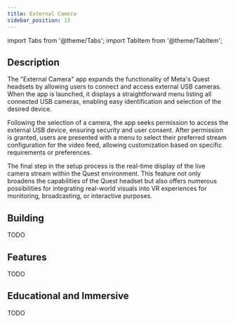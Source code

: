 ```yaml
---
title: External Camera
sidebar_position: 13
---
```


import Tabs from '@theme/Tabs';
import TabItem from '@theme/TabItem';

## Description

The "External Camera" app expands the functionality of Meta's Quest headsets by allowing users to connect and access external USB cameras. When the app is launched, it displays a straightforward menu listing all connected USB cameras, enabling easy identification and selection of the desired device.

Following the selection of a camera, the app seeks permission to access the external USB device, ensuring security and user consent. After permission is granted, users are presented with a menu to select their preferred stream configuration for the video feed, allowing customization based on specific requirements or preferences.

The final step in the setup process is the real-time display of the live camera stream within the Quest environment. This feature not only broadens the capabilities of the Quest headset but also offers numerous possibilities for integrating real-world visuals into VR experiences for monitoring, broadcasting, or interactive purposes.

## Building

<Tabs groupId="target-os" queryString>

  <TabItem value="quest" label="Quest">
    TODO
  </TabItem>

</Tabs>

## Features
  TODO


## Educational and Immersive
 TODO
